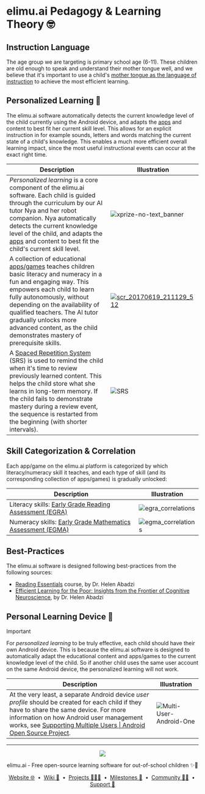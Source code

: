 # elimu.ai Pedagogy & Learning Theory 🤓

## Instruction Language

The age group we are targeting is primary school age (6-11). These children are old enough to speak and understand their mother tongue well, and we believe that it's important to use a child's [mother tongue as the language of instruction](https://www.globalpartnership.org/blog/children-learn-better-their-mother-tongue) to achieve the most efficient learning.


## Personalized Learning 🚀

The elimu.ai software automatically detects the current knowledge level of the child currently using the Android device, and adapts the [apps](https://eng.elimu.ai/apps) and content to best fit her current skill level. This allows for an explicit instruction in for example sounds, letters and words matching the current state of a child's knowledge. This enables a much more efficient overall learning impact, since the most useful instructional events can occur at the exact right time.

Description | Illustration
------------ | -------------
_Personalized learning_ is a core component of the elimu.ai software. Each child is guided through the curriculum by our AI tutor Nya and her robot companion. Nya automatically detects the current knowledge level of the child, and adapts the [apps](https://eng.elimu.ai/apps) and content to best fit the child's current skill level. | ![xprize-no-text_banner](https://user-images.githubusercontent.com/15718174/82723985-51250780-9d05-11ea-8fc6-e800d9b414eb.png)
A collection of educational [apps/games](https://eng.elimu.ai/apps) teaches children basic literacy and numeracy in a fun and engaging way. This empowers each child to learn fully autonomously, without depending on the availability of qualified teachers. The AI tutor gradually unlocks more advanced content, as the child demonstrates mastery of prerequisite skills. | [![scr_20170619_211129_512](https://user-images.githubusercontent.com/15718174/27299402-95bea44c-552c-11e7-84ab-217cdca758e4.gif)](https://github.com/elimu-ai/launcher)
A [Spaced Repetition System](https://en.wikipedia.org/wiki/Spaced_repetition) (SRS) is used to remind the child when it's time to review previously learned content. This helps the child store what she learns in long-term memory. If the child fails to demonstrate mastery during a review event, the sequence is restarted from the beginning (with shorter intervals). | ![SRS](https://user-images.githubusercontent.com/15718174/83326661-69b69400-a2a8-11ea-8e1f-e47f57940dfd.png)


## Skill Categorization & Correlation

Each app/game on the elimu.ai platform is categorized by which literacy/numeracy skill it teaches, and each type of skill (and its corresponding collection of apps/games) is gradually unlocked:

Description | Illustration
------------ | -------------
Literacy skills: [Early Grade Reading Assessment (EGRA)](https://www.edu-links.org/resources/early-grade-reading-assessment-egra-toolkit) | ![egra_correlations](https://user-images.githubusercontent.com/15718174/27515885-74e0ca62-59ae-11e7-83c1-7ef12c0851ce.png)
Numeracy skills: [Early Grade Mathematics Assessment (EGMA)](https://www.edu-links.org/resources/early-grade-mathematics-assessment-egma-toolkit) | ![egma_correlations](https://user-images.githubusercontent.com/15718174/27515894-91bfd4f2-59ae-11e7-9d87-5b03117c206f.png)


## Best-Practices

The elimu.ai software is designed following best-practices from the following sources:

- [Reading Essentials](https://www.udemy.com/course/reading-essentials/) course, by Dr. Helen Abadzi
- [Efficient Learning for the Poor: Insights from the Frontier of Cognitive Neuroscience](https://openknowledge.worldbank.org/entities/publication/a73474e5-8a6b-555b-a4d4-72ea2c6d788f), by Dr. Helen Abadzi

## Personal Learning Device 📱

> [!IMPORTANT]
> For _personalized learning_ to be truly effective, each child should have their own Android device. This is because the elimu.ai software is designed to automatically adapt the educational content and apps/games to the current knowledge level of the child. So if another child uses the same user account on the same Android device, the personalized learning will not work.

Description | Illustration
------------ | -------------
At the very least, a separate Android device _user profile_ should be created for each child if they have to share the same device. For more information on how Android user management works, see [Supporting Multiple Users &#124; Android Open Source Project](https://source.android.com/devices/tech/admin/multi-user). | ![Multi-User-Android-One](https://user-images.githubusercontent.com/15718174/83320709-9fde1e80-a27c-11ea-9201-83d0a1726914.jpg)

---

<p align="center">
  <img src="https://github.com/elimu-ai/webapp/blob/main/src/main/webapp/static/img/logo-text-256x78.png" />
</p>
<p align="center">
  elimu.ai - Free open-source learning software for out-of-school children ✨🚀
</p>
<p align="center">
  <a href="https://elimu.ai">Website 🌐</a>
  &nbsp;•&nbsp;
  <a href="https://github.com/elimu-ai/wiki#readme">Wiki 📃</a>
  &nbsp;•&nbsp;
  <a href="https://github.com/orgs/elimu-ai/projects?query=is%3Aopen">Projects 👩🏽‍💻</a>
  &nbsp;•&nbsp;
  <a href="https://github.com/elimu-ai/wiki/milestones">Milestones 🎯</a>
  &nbsp;•&nbsp;
  <a href="https://github.com/elimu-ai/wiki#open-source-community">Community 👋🏽</a>
  &nbsp;•&nbsp;
  <a href="https://www.drips.network/app/drip-lists/41305178594442616889778610143373288091511468151140966646158126636698">Support 💜</a>
</p>
